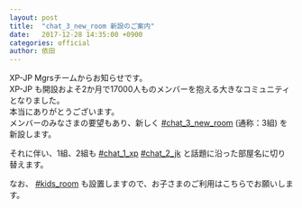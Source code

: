 ```yaml
---
layout: post
title:  "chat_3_new_room 新設のご案内"
date:   2017-12-28 14:35:00 +0900
categories: official
author: 依田
---  
```

XP-JP Mgrsチームからお知らせです。  
XP-JP も開設およそ2か月で17000人ものメンバーを抱える大きなコミュニティとなりました。  
本当にありがとうございます。  
メンバーのみなさまの要望もあり、新しく [#chat_3_new_room](https://discord.gg/dF7jGNw) (通称：3組) を新設します。  

それに伴い、1組、2組も [#chat_1_xp](https://discord.gg/TscdBV8) [#chat_2_jk](https://discord.gg/RaKMFa5) と話題に沿った部屋名に切り替えます。  

なお、 [#kids_room](https://discord.gg/jRtfvJn) も設置しますので、お子さまのご利用はこちらでお願いします。  
